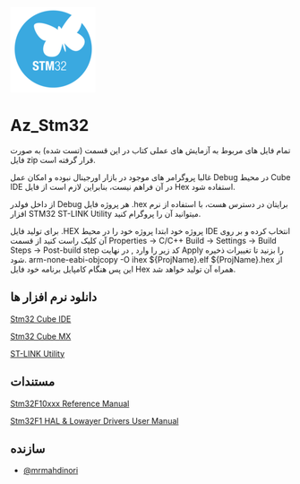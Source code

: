![Logo](https://github.com/mrmahdinori/Az_Stm32/blob/main/Stm32.png)
# Az_Stm32

تمام فایل های مربوط به آزمایش های عملی کتاب در این قسمت (تست شده) به صورت فایل zip قرار گرفته است.


غالبا پروگرامر های موجود در بازار اورجینال نبوده و امکان عمل Debug در محیط Cube IDE در آن فراهم نیست، بنابراین لازم است از فایل Hex استفاده شود.

از داخل فولدر Debug هر پروژه فایل .hex برایتان در دسترس هست، با استفاده از نرم افزار STM32 ST-LINK Utility میتوانید آن را پروگرام کنید.

برای تولید فایل .HEX پروژه خود ابتدا پروژه خود را در محیط IDE انتخاب کرده و بر روی آن کلیک راست کنید از قسمت
 Properties -> C/C++ Build -> Settings -> Build Steps -> Post-build step
  کد زیر را وارد , در نهایت Apply را بزنید تا تغییرات ذخیره شود.
  arm-none-eabi-objcopy -O ihex ${ProjName}.elf ${ProjName}.hex
از این پس هنگام کامپایل برنامه خود فایل Hex همراه آن تولید خواهد شد.


## دانلود نرم افزار ها


[Stm32 Cube IDE](https://www.st.com/en/development-tools/stm32cubeide.html)

[Stm32 Cube MX](https://www.st.com/en/development-tools/stm32cubemx.html)

[ST-LINK Utility](https://www.st.com/en/development-tools/stsw-link004.html)

## مستندات

[Stm32F10xxx Reference Manual ](https://www.st.com/resource/en/reference_manual/rm0008-stm32f101xx-stm32f102xx-stm32f103xx-stm32f105xx-and-stm32f107xx-advanced-armbased-32bit-mcus-stmicroelectronics.pdf)

[Stm32F1 HAL & Lowayer Drivers User Manual](https://www.st.com/resource/en/user_manual/um1850-description-of-stm32f1-hal-and-lowlayer-drivers-stmicroelectronics.pdf)


 
## سازنده

- [@mrmahdinori](https://www.github.com/mrmahdinori)


